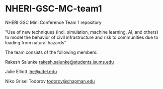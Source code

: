 # NHERI-GSC-MC-team1
NHERI GSC Mini Conference Team 1 repository

"Use of new techniques (incl. simulation, machine learning, AI, and others) to model the behavior of civil infrastructure and risk to communities due to loading from natural hazards"

The team consists of the following members:

Rakesh Salunke <rakesh.salunke@students.jsums.edu>

Julie Elliott <jhe@udel.edu>

Niko Grisel Todorov <todorov@chapman.edu>

